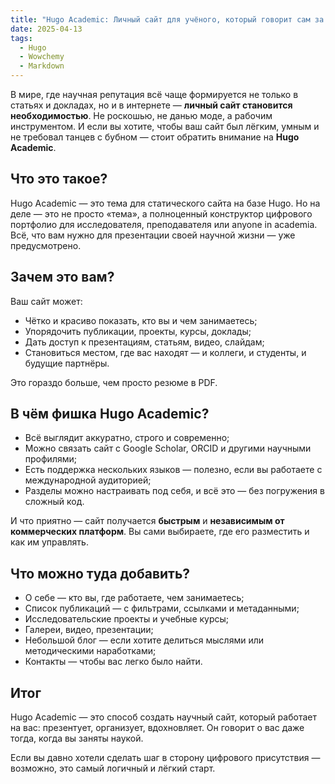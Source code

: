 ```yaml
---
title: "Hugo Academic: Личный сайт для учёного, который говорит сам за себя"
date: 2025-04-13
tags:
  - Hugo
  - Wowchemy
  - Markdown
---
```


В мире, где научная репутация всё чаще формируется не только в статьях и докладах, но и в интернете — **личный сайт становится необходимостью**. Не роскошью, не данью моде, а рабочим инструментом. И если вы хотите, чтобы ваш сайт был лёгким, умным и не требовал танцев с бубном — стоит обратить внимание на **Hugo Academic**.

## Что это такое?

Hugo Academic — это тема для статического сайта на базе Hugo. Но на деле — это не просто «тема», а полноценный конструктор цифрового портфолио для исследователя, преподавателя или anyone in academia. Всё, что вам нужно для презентации своей научной жизни — уже предусмотрено.

## Зачем это вам?

Ваш сайт может:

- Чётко и красиво показать, кто вы и чем занимаетесь;
- Упорядочить публикации, проекты, курсы, доклады;
- Дать доступ к презентациям, статьям, видео, слайдам;
- Становиться местом, где вас находят — и коллеги, и студенты, и будущие партнёры.

Это гораздо больше, чем просто резюме в PDF.

## В чём фишка Hugo Academic?

- Всё выглядит аккуратно, строго и современно;
- Можно связать сайт с Google Scholar, ORCID и другими научными профилями;
- Есть поддержка нескольких языков — полезно, если вы работаете с международной аудиторией;
- Разделы можно настраивать под себя, и всё это — без погружения в сложный код.

И что приятно — сайт получается **быстрым** и **независимым от коммерческих платформ**. Вы сами выбираете, где его разместить и как им управлять.

## Что можно туда добавить?

- О себе — кто вы, где работаете, чем занимаетесь;
- Список публикаций — с фильтрами, ссылками и метаданными;
- Исследовательские проекты и учебные курсы;
- Галереи, видео, презентации;
- Небольшой блог — если хотите делиться мыслями или методическими наработками;
- Контакты — чтобы вас легко было найти.

## Итог

Hugo Academic — это способ создать научный сайт, который работает на вас: презентует, организует, вдохновляет. Он говорит о вас даже тогда, когда вы заняты наукой.

Если вы давно хотели сделать шаг в сторону цифрового присутствия — возможно, это самый логичный и лёгкий старт.


